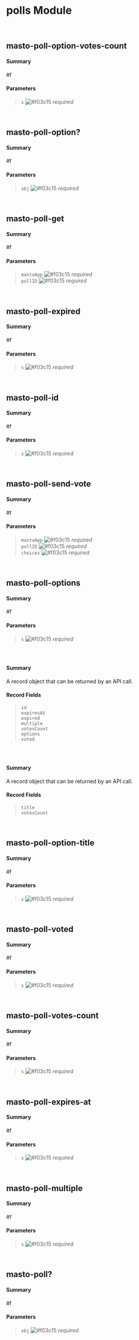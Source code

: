 # polls Module


<br />

## masto-poll-option-votes-count
#### Summary
#f
#### Parameters
> `s`  ![#f03c15](https://placehold.it/15/f03c15/000000?text=+) _required_ <br />

<br />

## masto-poll-option?
#### Summary
#f
#### Parameters
> `obj`  ![#f03c15](https://placehold.it/15/f03c15/000000?text=+) _required_ <br />

<br />

## masto-poll-get
#### Summary
#f
#### Parameters
> `mastoApp`  ![#f03c15](https://placehold.it/15/f03c15/000000?text=+) _required_ <br />
> `pollID`  ![#f03c15](https://placehold.it/15/f03c15/000000?text=+) _required_ <br />

<br />

## masto-poll-expired
#### Summary
#f
#### Parameters
> `s`  ![#f03c15](https://placehold.it/15/f03c15/000000?text=+) _required_ <br />

<br />

## masto-poll-id
#### Summary
#f
#### Parameters
> `s`  ![#f03c15](https://placehold.it/15/f03c15/000000?text=+) _required_ <br />

<br />

## masto-poll-send-vote
#### Summary
#f
#### Parameters
> `mastoApp`  ![#f03c15](https://placehold.it/15/f03c15/000000?text=+) _required_ <br />
> `pollID`  ![#f03c15](https://placehold.it/15/f03c15/000000?text=+) _required_ <br />
> `choices`  ![#f03c15](https://placehold.it/15/f03c15/000000?text=+) _required_ <br />

<br />

## masto-poll-options
#### Summary
#f
#### Parameters
> `s`  ![#f03c15](https://placehold.it/15/f03c15/000000?text=+) _required_ <br />

<br />

## <mastodon-poll>
#### Summary
A record object that can be returned by an API call.
#### Record Fields
> `id` <br />
> `expiresAt` <br />
> `expired` <br />
> `multiple` <br />
> `votesCount` <br />
> `options` <br />
> `voted` <br />

<br />

## <mastodon-poll-option>
#### Summary
A record object that can be returned by an API call.
#### Record Fields
> `title` <br />
> `votesCount` <br />

<br />

## masto-poll-option-title
#### Summary
#f
#### Parameters
> `s`  ![#f03c15](https://placehold.it/15/f03c15/000000?text=+) _required_ <br />

<br />

## masto-poll-voted
#### Summary
#f
#### Parameters
> `s`  ![#f03c15](https://placehold.it/15/f03c15/000000?text=+) _required_ <br />

<br />

## masto-poll-votes-count
#### Summary
#f
#### Parameters
> `s`  ![#f03c15](https://placehold.it/15/f03c15/000000?text=+) _required_ <br />

<br />

## masto-poll-expires-at
#### Summary
#f
#### Parameters
> `s`  ![#f03c15](https://placehold.it/15/f03c15/000000?text=+) _required_ <br />

<br />

## masto-poll-multiple
#### Summary
#f
#### Parameters
> `s`  ![#f03c15](https://placehold.it/15/f03c15/000000?text=+) _required_ <br />

<br />

## masto-poll?
#### Summary
#f
#### Parameters
> `obj`  ![#f03c15](https://placehold.it/15/f03c15/000000?text=+) _required_ <br />

<br />

